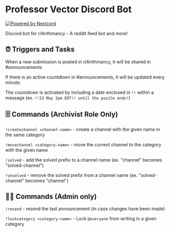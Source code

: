 # Professor Vector Discord Bot

[![Powered by Nextcord](https://custom-icon-badges.herokuapp.com/badge/-Powered%20by%20Nextcord-0d1620?logo=nextcord)](https://github.com/nextcord/nextcord "Powered by Nextcord Python API Wrapper")

Discord bot for r/Arithmancy - A reddit feed bot and more!

## ⏰ Triggers and Tasks

When a new submission is posted in r/Arithmancy, it will be shared in #announcements

If there is an active countdown in #announcements, it will be updated every minute.

The countdown is activated by including a date enclosed in `!!` within a message (ex. `!!23 May 2pm EDT!! until the puzzle ends!`)

## 🗄️ Commands (Archivist Role Only)

`!createchannel <channel-name>` - create a channel with the given name in the same category

`!movechannel <category-name>` - move the current channel to the category with the given name

`!solved` - add the solved prefix to a channel name (ex. "channel" becomes "solved-channel")

`!unsolved` - remove the solved prefix from a channel name (ex. "solved-channel" becomes "channel")

## 🧑‍💼 Commands (Admin only)

`!resend` - resend the last announcement (in case changes have been made)

`!lockcategory <category-name>` - Lock `@everyone` from writing in a given category
